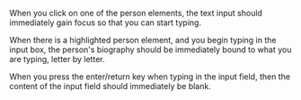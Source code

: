 







When you click on one of the person elements, the text input should immediately gain focus so that you can start typing.

When there is a highlighted person element, and you begin typing in the input box, the person's biography should be immediately bound to what you are typing, letter by letter.

When you press the enter/return key when typing in the input field, then the content of the input field should immediately be blank.
